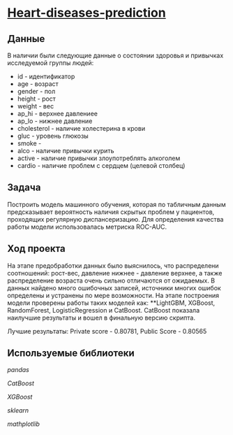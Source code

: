 # [Heart-diseases-prediction](https://github.com/vik1109/Heart-diseases-prediction)

## Данные

В наличии были следующие данные о состоянии здоровья и привычках исследуемой группы людей:

- id - идентификатор
- age - возраст
- gender - пол
- height - рост
- weight - вес
- ap_hi - верхнее давлениее
- ap_lo - нижнее давление 
- cholesterol - наличие холестерина в крови
- gluc - уровень глюкозы
- smoke - 
- alco - наличие привычки курить
- active - наличие привычки злоупотреблять алкоголем
- cardio - наличие проблем с сердцем (целевой столбец)

## Задача

Построить модель машинного обучения, которая по табличным данным предсказывает вероятность наличия скрытых проблем у пациентов, проходящих регулярную диспансеризацию. Для определения качества работы модели использовалась метриска ROC-AUC.

## Ход проекта

На этапе предобработки данных было выяснилось, что распределени соотношений: рост-вес, давление нижнее - давление верхнее, а также распределение возраста очень сильно отличаются от ожидаемых. В данных найдено много ошибочных записей, источники многих ошибок определены и устранены по мере возможности. На этапе построения модели проверены работы таких моделей как: **LightGBM, XGBoost, RandomForest, LogisticRegression и CatBoost. CatBoost показала наилучшие результаты и вошел в финальную версию скрипта.

Лучшие результаты: Private score - 0.80781, Public Score - 0.80565

## Используемые библиотеки

*pandas*

*CatBoost*

*XGBoost*

*sklearn*

*mathplotlib*